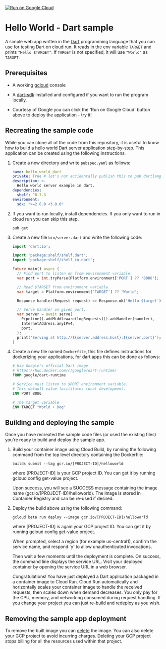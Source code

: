 [![Run on Google Cloud](https://storage.googleapis.com/cloudrun/button.svg)](https://console.cloud.google.com/cloudshell/editor?shellonly=true&cloudshell_image=gcr.io/cloudrun/button&cloudshell_git_repo=https://github.com/shamblett/cloudruntest.git)
# Hello World - Dart sample

A simple web app written in the [Dart](https://www.dartlang.org) programming language
that you can use for testing Dart on cloud run. It reads in the env variable `TARGET` and prints
`"Hello $TARGET"`. If `TARGET` is not specified, it will use `"World"` as
`TARGET`.

## Prerequisites

- A working [gcloud](https://cloud.google.com/sdk/gcloud) console

- A [dart-sdk](https://www.dartlang.org/tools/sdk#install) installed and
  configured if you want to run the program locally.
  
- Courtesy of Google you can click the 'Run on Google Cloud' button above to 
  deploy the application - try it!

## Recreating the sample code

While you can clone all of the code from this repository, it is useful to know
how to build a hello world Dart server application step-by-step. This application can
be created using the following instructions.

1. Create a new directory and write `pubspec.yaml` as follows:

   ```yaml
   name: hello_world_dart
   private: True # let's not accidentally publish this to pub.dartlang.org
   description: >-
     Hello world server example in dart.
   dependencies:
     shelf: ^0.7.3
   environment:
     sdk: ">=2.0.0 <3.0.0"
   ```

2. If you want to run locally, install dependencies. If you only want to run in
   cloud run you can skip this step.

   ```shell
   pub get
   ```

3. Create a new file `bin/server.dart` and write the following code:

   ```dart
   import 'dart:io';
   
   import 'package:shelf/shelf.dart';
   import 'package:shelf/shelf_io.dart';
   
   Future main() async {
     // Find port to listen on from environment variable.
     var port = int.tryParse(Platform.environment['PORT'] ?? '8080');
   
     // Read $TARGET from environment variable.
     var target = Platform.environment['TARGET'] ?? 'World';
   
     Response handler(Request request) => Response.ok('Hello $target');
   
     // Serve handler on given port.
     var server = await serve(
       Pipeline().addMiddleware(logRequests()).addHandler(handler),
       InternetAddress.anyIPv4,
       port,
     );
     print('Serving at http://${server.address.host}:${server.port}');
   }
   ```

4. Create a new file named `Dockerfile`, this file defines instructions for
   dockerizing your applications, for dart apps this can be done as follows:

    ```Dockerfile
    # Use Google's official Dart image.
    # https://hub.docker.com/r/google/dart-runtime/
    FROM google/dart-runtime

    # Service must listen to $PORT environment variable.
    # This default value facilitates local development.
    ENV PORT 8080

    # The target variable
    ENV TARGET "World + Dog"
    ```


## Building and deploying the sample

Once you have recreated the sample code files (or used the existing files) 
you're ready to build and deploy the sample app.

1. Build your container image using Cloud Build, by running the following command from 
   the top level directory containing the Dockerfile:
   
   ``` builds submit --tag gcr.io/[PROJECT-ID]/helloworld ```
   
   where [PROJECT-ID] is your GCP project ID. You can get it by running gcloud config get-value project.
   
   Upon success, you will see a SUCCESS message containing the image name (gcr.io/[PROJECT-ID]/helloworld). The image is stored in Container Registry and can be re-used if desired.

2. Deploy the build above using the following command:

   ```gcloud beta run deploy --image gcr.io/[PROJECT-ID]/helloworld```
   
    where [PROJECT-ID] is again your GCP project ID. You can get it by running gcloud 
    config get-value project.

    When prompted, select a region (for example us-central1), confirm the service name, 
    and respond 'y' to allow unauthenticated invocations.

    Then wait a few moments until the deployment is complete. On success, the 
    command line displays the service URL. Visit your deployed container by opening the 
    service URL in a web browser.
    
    Congratulations! You have just deployed a Dart application packaged in a container 
    image to Cloud Run. Cloud Run automatically and horizontally scales your 
    container image to handle the received requests, then scales down when demand 
    decreases. You only pay for the CPU, memory, and networking consumed during 
    request handling. If you change your project you can just re-build and redeploy 
    as you wish.


## Removing the sample app deployment

To remove the built image you can [delete](https://cloud.google.com/container-registry/docs/managing#deleting_images) the image.
You can also delete your GCP project to avoid incurring charges. Deleting your GCP project stops billing for all the resources used within that project.